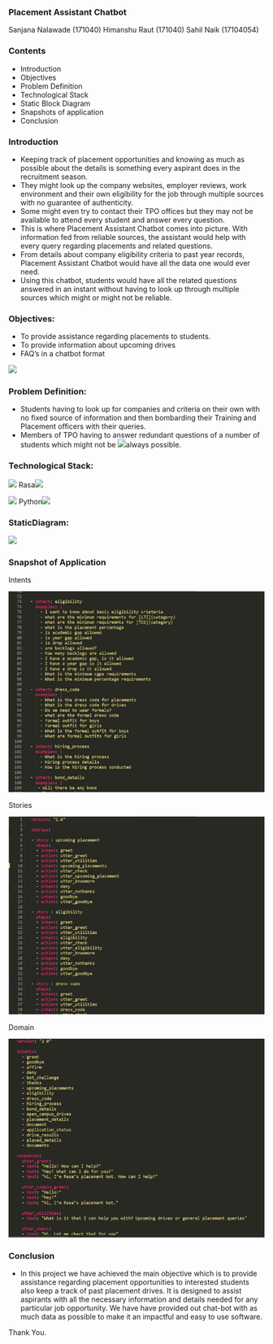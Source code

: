 
### Placement Assistant Chatbot


Sanjana Nalawade (171040) Himanshu Raut (171040) Sahil Naik (17104054)


### Contents

- Introduction
- Objectives
- Problem Definition
- Technological Stack
- Static Block Diagram
- Snapshots of application
- Conclusion

### Introduction

- Keeping track of placement opportunities and knowing as much as possible about the details is something every aspirant does in the recruitment season.
- They might look up the company websites, employer reviews, work environment and their own eligibility for the job through multiple sources with no guarantee of authenticity.
- Some might even try to contact their TPO offices but they may not be available to attend every student and answer every question.
- This is where Placement Assistant Chatbot comes into picture. With information fed from reliable sources, the assistant would help with every query regarding placements and related questions.
- From details about company eligibility criteria to past year records, Placement Assistant Chatbot would have all the data one would ever need.
- Using this chatbot, students would have all the related questions answered in an instant without having to look up through multiple sources which might or might not be reliable.

### Objectives:

- To provide assistance regarding placements to students.
- To provide information about upcoming drives
- FAQ’s in a chatbot format

![](Aspose.Words.d7157c40-42fb-46b1-a146-4bcdccc7c3f9.002.png)

### Problem Definition:

- Students having to look up for companies and criteria on their own with no fixed source of information and then bombarding their Training and Placement officers with their queries.
- Members of TPO having to answer redundant questions of a number of students which might not be ![](Aspose.Words.d7157c40-42fb-46b1-a146-4bcdccc7c3f9.003.jpeg)always possible.

### Technological Stack:

![](Aspose.Words.d7157c40-42fb-46b1-a146-4bcdccc7c3f9.004.png) Rasa![](Aspose.Words.d7157c40-42fb-46b1-a146-4bcdccc7c3f9.005.png)

![](Aspose.Words.d7157c40-42fb-46b1-a146-4bcdccc7c3f9.006.png) Python![](Aspose.Words.d7157c40-42fb-46b1-a146-4bcdccc7c3f9.007.png)

### StaticDiagram:

![](Aspose.Words.d7157c40-42fb-46b1-a146-4bcdccc7c3f9.008.png)

### Snapshot of Application 

Intents

![](Aspose.Words.d7157c40-42fb-46b1-a146-4bcdccc7c3f9.009.jpeg)

Stories

![](Aspose.Words.d7157c40-42fb-46b1-a146-4bcdccc7c3f9.010.jpeg)

Domain

![](Aspose.Words.d7157c40-42fb-46b1-a146-4bcdccc7c3f9.011.jpeg)

### Conclusion

- In this project we have achieved the main objective which is to provide assistance regarding placement opportunities to interested students also keep a track of past placement drives. It is designed to assist aspirants with all the necessary information and details needed for any particular job opportunity. We have have provided out chat-bot with as much data as possible to make it an impactful and easy to use software.

Thank You.

